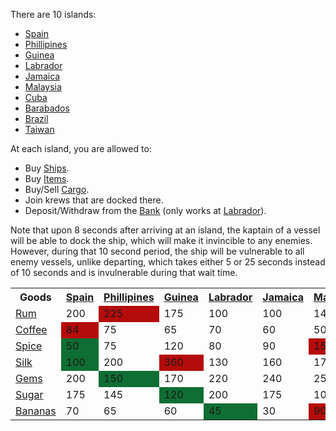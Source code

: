 There are 10 islands:
- [Spain](/islands/spain.md) 
- [Phillipines](/islands/phillipines.md)
- [Guinea](/islands/guinea.md)
- [Labrador](/islands/labrador.md)
- [Jamaica](/islands/jamaica.md)
- [Malaysia](/islands/malaysia.md)
- [Cuba](/islands/cuba.md)
- [Barabados](/islands/barabados.md)
- [Brazil](/islands/brazil.md)
- [Taiwan](/islands/taiwan.md)
            
At each island, you are allowed to:
* Buy [Ships](/ships.md).
* Buy [Items](/items.md).
* Buy/Sell [Cargo](/cargo.md).
* Join krews that are docked there.
* Deposit/Withdraw from the [Bank](/bank.md) (only works at [Labrador](/islands/labrador.md)).

Note that upon 8 seconds after arriving at an island, the kaptain of a vessel will be able to dock the ship, which will make it invincible to any enemies. However, during that 10 second period, the ship will be vulnerable to all enemy vessels, unlike departing, which takes either 5 or 25 seconds instead of 10 seconds and is invulnerable during that wait time.

<table class="article-table">
    <tbody>
        <tr>
            <th>Goods</th>
            <th><a href="/#/islands/spain">Spain</a></th>
            <th><a href="/#/islands/phillipines">Phillipines</a></th>
            <th><a href="/#/islands/guinea">Guinea</a></th>
            <th><a href="/#/islands/labrador">Labrador</a></th>
            <th><a href="/#/islands/jamaica">Jamaica</a></th>
            <th><a href="/#/islands/malaysia">Malaysia</a></th>
            <th><a href="/#/islands/cuba">Cuba</a></th>
            <th><a href="/#/islands/barabados">Barabados</a></th>
            <th><a href="/#/islands/brazil">Brazil</a></th>
            <th><a href="/#/islands/taiwan">Taiwan</a></th>
        </tr>
        <tr>
            <td><a href="/#/cargo/rum">Rum</a></td>
            <td>200</td>
            <td style="background: #b50b0b;">225</td>
            <td>175</td>
            <td>100</td>
            <td>100</td>
            <td>145</td>
            <td style="background: #0f6e33;">75</td>
            <td>90</td>
            <td>120</td>
            <td>90</td>
        </tr>
        <tr>
            <td><a href="/#/cargo/coffee">Coffee</a></td>
            <td style="background: #b50b0b;">84</td>
            <td>75</td>
            <td>65</td>
            <td>70</td>
            <td>60</td>
            <td>50</td>
            <td>55</td>
            <td>35</td>
            <td style="background: #0f6e33;">30</td>
            <td></td>
        </tr>
        <tr>
            <td><a href="/#/cargo/spice">Spice</a></td>
            <td style="background: #0f6e33;">50</td>
            <td>75</td>
            <td>120</td>
            <td>80</td>
            <td>90</td>
            <td style="background: #b50b0b;">150</td>
            <td>75</td>
            <td>100</td>
            <td>120</td>
            <td style="background: #0f6e33;">50</td>
        </tr>
        <tr>
            <td><a href="/#/cargo/silk">Silk</a></td>
            <td style="background: #0f6e33;">100</td>
            <td>200</td>
            <td style="background: #b50b0b;">360</td>
            <td>130</td>
            <td>160</td>
            <td>175</td>
            <td>175</td>
            <td>250</td>
            <td>330</td>
            <td>300</td>
        </tr>
        <tr>
            <td><a href="/#/cargo/gems">Gems</a></td>
            <td>200</td>
            <td style="background: #0f6e33;">150</td>
            <td>170</td>
            <td>220</td>
            <td>240</td>
            <td>250</td>
            <td>300</td>
            <td>400</td>
            <td>500</td>
            <td style="background: #b50b0b;">600</td>
        </tr>
        <tr>
            <td><a href="/#/cargo/sugar">Sugar</a></td>
            <td>175</td>
            <td>145</td>
            <td style="background: #0f6e33;">120</td>
            <td>200</td>
            <td>175</td>
            <td>100</td>
            <td>250</td>
            <td>150</td>
            <td>200</td>
            <td style="background: #b50b0b;">300</td>
        </tr>
        <tr>
            <td><a href="/#/cargo/bananas">Bananas</a></td>
            <td>70</td>
            <td>65</td>
            <td>60</td>
            <td style="background: #0f6e33;">45</td>
            <td>30</td>
            <td style="background: #b50b0b;">90</td>
            <td>45</td>
            <td>45</td>
            <td>85</td>
            <td>80</td>
        </tr>
    </tbody>
</table>
